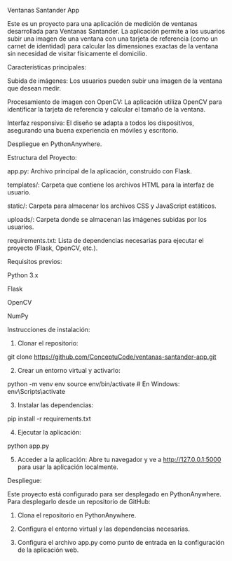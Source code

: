 Ventanas Santander App

Este es un proyecto para una aplicación de medición de ventanas desarrollada para Ventanas Santander. La aplicación permite a los usuarios subir una imagen de una ventana con una tarjeta de referencia (como un carnet de identidad) para calcular las dimensiones exactas de la ventana sin necesidad de visitar físicamente el domicilio.

Características principales:

Subida de imágenes: Los usuarios pueden subir una imagen de la ventana que desean medir.

Procesamiento de imagen con OpenCV: La aplicación utiliza OpenCV para identificar la tarjeta de referencia y calcular el tamaño de la ventana.

Interfaz responsiva: El diseño se adapta a todos los dispositivos, asegurando una buena experiencia en móviles y escritorio.

Despliegue en PythonAnywhere.


Estructura del Proyecto:

app.py: Archivo principal de la aplicación, construido con Flask.

templates/: Carpeta que contiene los archivos HTML para la interfaz de usuario.

static/: Carpeta para almacenar los archivos CSS y JavaScript estáticos.

uploads/: Carpeta donde se almacenan las imágenes subidas por los usuarios.

requirements.txt: Lista de dependencias necesarias para ejecutar el proyecto (Flask, OpenCV, etc.).


Requisitos previos:

Python 3.x

Flask

OpenCV

NumPy


Instrucciones de instalación:

1. Clonar el repositorio:

git clone https://github.com/ConceptuCode/ventanas-santander-app.git


2. Crear un entorno virtual y activarlo:

python -m venv env
source env/bin/activate  # En Windows: env\Scripts\activate


3. Instalar las dependencias:

pip install -r requirements.txt


4. Ejecutar la aplicación:

python app.py


5. Acceder a la aplicación: Abre tu navegador y ve a http://127.0.0.1:5000 para usar la aplicación localmente.



Despliegue:

Este proyecto está configurado para ser desplegado en PythonAnywhere. Para desplegarlo desde un repositorio de GitHub:

1. Clona el repositorio en PythonAnywhere.


2. Configura el entorno virtual y las dependencias necesarias.


3. Configura el archivo app.py como punto de entrada en la configuración de la aplicación web.
